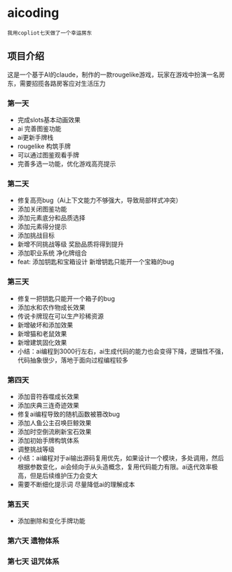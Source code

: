 # aicoding
`我用copliot七天做了一个幸运房东`

## 项目介绍
这是一个基于AI的claude，制作的一款rougelike游戏，玩家在游戏中扮演一名房东，需要招揽各路房客应对生活压力

### 第一天
- 完成slots基本动画效果
- ai 完善图鉴功能
- ai更新手牌栈
- rougelike 构筑手牌
- 可以通过图鉴观看手牌
- 完善多选一功能，优化游戏高亮提示

### 第二天
- 修复高亮bug（Ai上下文能力不够强大，导致局部样式冲突）
- 添加关闭图鉴功能
- 添加元素底分和品质选择
- 添加元素得分提示
- 添加挑战目标
- 新增不同挑战等级 奖励品质将得到提升
- 添加职业系统 净化牌组合
- feat: 添加钥匙和宝箱设计 新增钥匙只能开一个宝箱的bug

### 第三天
- 修复一把钥匙只能开一个箱子的bug
- 添加水和农作物成长效果
- 传说卡牌现在可以生产珍稀资源
- 新增破坏和添加效果
- 新增猫和老鼠效果
- 新增建筑固化效果
- 小结：ai编程到3000行左右，ai生成代码的能力也会变得下降，逻辑性不强，代码抽象很少，落地于面向过程编程较多

### 第四天
- 添加音符吞噬成长效果
- 添加庆典三连奇迹效果
- 修复ai编程导致的随机函数被篡改bug
- 添加人鱼公主召唤巨鲸效果
- 添加时空倒流刷新宝石效果
- 添加初始手牌构筑体系
- 调整挑战等级
- 小结：ai编程对于ai输出源码复用优先，如果设计一个模块，多处调用，然后根据参数变化，ai会倾向于从头造概念，复用代码能力有限。ai迭代效率极高，但是后续维护压力会变大
- 需要不断细化提示词  尽量降低ai的理解成本

### 第五天
- 添加删除和变化手牌功能

### 第六天 遗物体系

### 第七天 诅咒体系